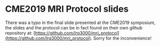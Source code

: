 # CME2019 MRI Protocol slides

There was a typo in the final slide presented at the CME2019 symposium, the slides and the protocol can be in fact found on their own github repository at: [https://github.com/lrq3000/mri_protocol](https://github.com/lrq3000/mri_protocol). Sorry for the inconvenience!
